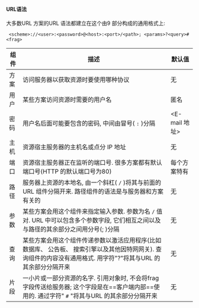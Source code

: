 #### URL语法

大多数URL 方案的URL 语法都建立在这个由9 部分构成的通用格式上:

```
 <scheme>://<user>:<password>@<host>:<port>/<path>; <params>?<query>#<frag>
```

组件|描述|默认值
-----|-----|-----
方案 | 访问服务器以获取资源时要使用哪种协议|无
用户|某些方案访问资源时需要的用户名|匿名
密码|用户名后面可能要包含的密码, 中间由冒号( `:` )分隔| <E-mail 地址> 
主机|资源宿主服务器的主机名或点分 IP 地址|无
端口|资源宿主服务器正在监听的端口号. 很多方案都有默认端口号(HTTP 的默认端口号为80)|每个方案特有
路径|服务器上资源的本地名, 由一个斜杠( `/` )将其与前面的URL 组件分隔开来. 路径组件的语法是与服务器和方案有关的|无
参数|某些方案会用这个组件来指定输入参数. 参数为名 `/` 值对. URL 中可以包含多个参数字段, 它们相互之间以及与路径的其余部分之间用分号(; )分隔 |无
查询|某些方案会用这个组件传递参数以激活应用程序(比如数据库、 公告板、 搜索引擎以及其他因特网网关). 查询组件的内容没有通用格式. 用字符"?"将其与URL 的其余部分分隔开来|无
片段|一小片或一部分资源的名字. 引用对象时, 不会将frag 字段传送给服务器; 这个字段是在==客户端内部==使用的. 通过字符" `#` "将其与URL 的其余部分分隔开来|无

